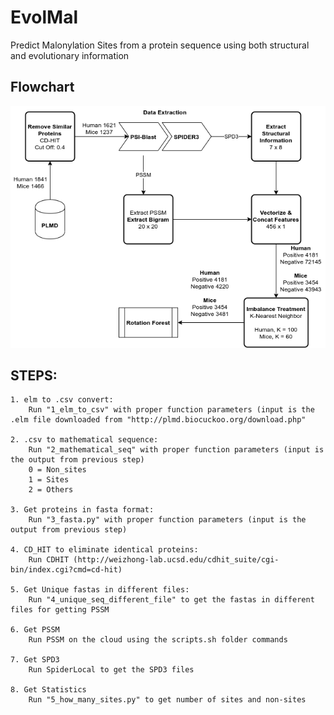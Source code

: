 # EvolMal
Predict Malonylation Sites from a protein sequence using both structural and evolutionary information

## Flowchart
![Flowchart](./flowchart.png)

## STEPS:  
    1. elm to .csv convert:
        Run "1_elm_to_csv" with proper function parameters (input is the .elm file downloaded from "http://plmd.biocuckoo.org/download.php"

    2. .csv to mathematical sequence:
        Run "2_mathematical_seq" with proper function parameters (input is the output from previous step)
        0 = Non_sites
        1 = Sites
        2 = Others

    3. Get proteins in fasta format:
        Run "3_fasta.py" with proper function parameters (input is the output from previous step)

    4. CD_HIT to eliminate identical proteins:
        Run CDHIT (http://weizhong-lab.ucsd.edu/cdhit_suite/cgi-bin/index.cgi?cmd=cd-hit)

    5. Get Unique fastas in different files:
        Run "4_unique_seq_different_file" to get the fastas in different files for getting PSSM

    6. Get PSSM
        Run PSSM on the cloud using the scripts.sh folder commands

    7. Get SPD3
        Run SpiderLocal to get the SPD3 files

    8. Get Statistics
        Run "5_how_many_sites.py" to get number of sites and non-sites
